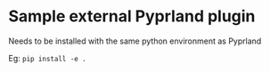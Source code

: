 # Sample external Pyprland plugin

Needs to be installed with the same python environment as Pyprland

Eg: `pip install -e .`
